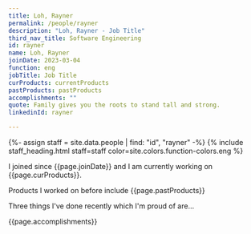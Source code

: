 ```yaml
---
title: Loh, Rayner
permalink: /people/rayner
description: "Loh, Rayner - Job Title"
third_nav_title: Software Engineering
id: rayner
name: Loh, Rayner
joinDate: 2023-03-04
function: eng
jobTitle: Job Title
curProducts: currentProducts
pastProducts: pastProducts
accomplishments: ""
quote: Family gives you the roots to stand tall and strong.
linkedinId: rayner

---
```


{%- assign staff = site.data.people | find: "id", "rayner" -%}
{% include staff_heading.html staff=staff color=site.colors.function-colors.eng %}

<p>I joined since {{page.joinDate}} and I am currently working on {{page.curProducts}}.</p>

<p>Products I worked on before include {{page.pastProducts}}</p>

<p>Three things I've done recently which I'm proud of are...</p>
{{page.accomplishments}}
